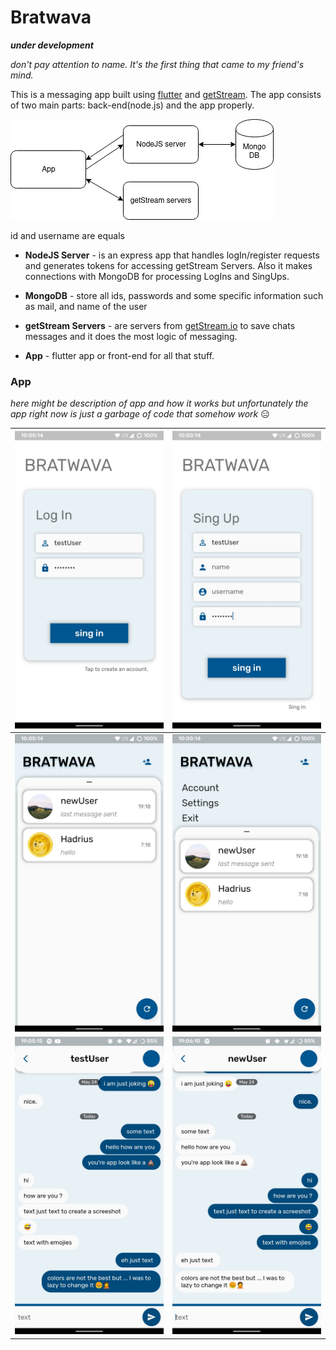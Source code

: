 # Bratwava

 ***under development***

*don't pay attention to name. It's the first thing that came to my friend's mind.*

This is a messaging app built using [flutter](https://flutter.dev/) and [getStream](https://getstream.io/). The app consists of two main parts: back-end(node.js) and the app properly. 

<div>
<img src = "assets/structure.png"/>
</div>

id and username are equals

- **NodeJS Server** - is an express app that handles logIn/register requests and generates tokens for accessing getStream Servers. Also it makes connections with MongoDB for processing LogIns and SingUps.  

- **MongoDB** - store all ids, passwords and some specific information such as mail, and name of the user  

- **getStream Servers** - are servers from [getStream.io](https://getstream.io/) to save chats messages and it does the most logic of messaging.  
- **App** - flutter app or front-end for all that stuff.

### App

*here might be description of app and how it works but unfortunately the app right now is just a garbage of code that somehow work* 😑

| ![a](assets/logIn.jpg) | ![a](assets/singUp.jpg) |
| ---------------------- | ----------------------- |
| ![a](assets/menu1.jpg) | ![a](assets/menu2.jpg)  |
| ![a](assets/chat1.jpg) | ![a](assets/chat2.jpg)  |
